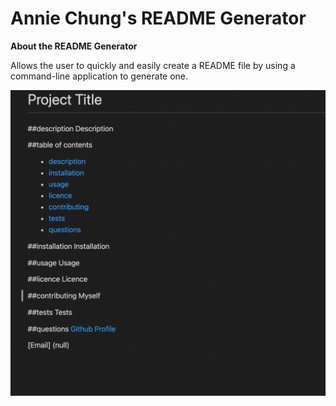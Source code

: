# Annie Chung's README Generator

**About the README Generator**
 
Allows the user to quickly and easily create a README file by using a command-line application to generate one.

![](https://github.com/anniec9205/README-Generator/blob/main/recordings%20and%20screenshot/Screen%20Shot%202021-05-02%20at%2010.29.33%20pm.png)
